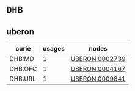 # `DHB`

## uberon

| curie   |   usages | nodes                                                   |
|---------|----------|---------------------------------------------------------|
| DHB:MD  |        1 | [UBERON:0002739](https://bioregistry.io/UBERON:0002739) |
| DHB:OFC |        1 | [UBERON:0004167](https://bioregistry.io/UBERON:0004167) |
| DHB:URL |        1 | [UBERON:0009841](https://bioregistry.io/UBERON:0009841) |

